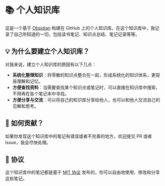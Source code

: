 # 📚 个人知识库

这是一个基于 [Obsidian](https://obsidian.md/) 构建在 GitHub 上的个人知识库。在这个知识库中，我记录了自己所知道的一切，包括读书笔记、知识点总结、笔记记录等等。

## 💡 为什么要建立个人知识库？

对我来说，建立个人知识库的原因有以下几点：

- **系统化整理知识**：将零散的知识点整合在一起，形成系统化的知识体系，更容易理解和记忆。
- **方便查找资料**：当需要查找某个知识点或笔记时，可以直接在知识库中搜索，不用再在各个笔记本中寻找。
- **方便分享与交流**：可以将自己的知识库分享给他人，也可以和他人交流自己的见解和思考。

## 🤝 如何贡献？

如果你发现这个知识库中的笔记有错误或者不完善的地方，欢迎提交 PR 或者 Issue，我会尽快处理。

## 📄 协议

这个知识库中的笔记都是基于 [MIT 协议](https://github.com/你的用户名/你的知识库名称/blob/main/LICENSE) 发布的，你可以自由地使用、修改和分享这些笔记。
